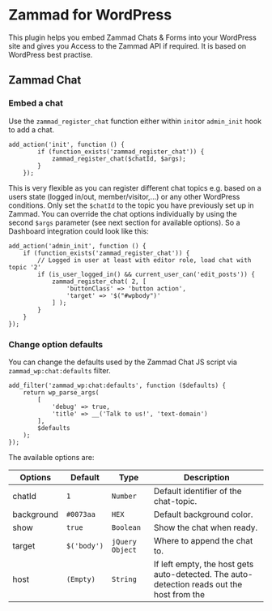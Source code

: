 # Zammad for WordPress

This plugin helps you embed Zammad Chats & Forms into your WordPress site and gives you Access to the Zammad API if required.
It is based on WordPress best practise.

## Zammad Chat

### Embed a chat
Use the `zammad_register_chat` function either within `init`or `admin_init` hook to add a chat.

```
add_action('init', function () {
        if (function_exists('zammad_register_chat')) {
            zammad_register_chat($chatId, $args);
        }
    });
```

This is very flexible as you can register different chat topics e.g. based on a users state (logged in/out, member/visitor,...) or any other WordPress conditions.
Only set the `$chatId` to the topic you have previously set up in Zammad. You can override the chat options individually by using the second `$args` parameter (see next section for available options).
So a Dashboard integration could look like this:

```
add_action('admin_init', function () {
    if (function_exists('zammad_register_chat')) {
        // Logged in user at least with editor role, load chat with topic '2'
        if (is_user_logged_in() && current_user_can('edit_posts')) {
            zammad_register_chat( 2, [
                'buttonClass' => 'button action',
                'target' => '$("#wpbody")'
            ] );
        }
    }
});
```

### Change option defaults
You can change the defaults used by the Zammad Chat JS script via `zammad_wp:chat:defaults` filter.

```
add_filter('zammad_wp:chat:defaults', function ($defaults) {
    return wp_parse_args(
        [
            'debug' => true,
            'title' => __('Talk to us!', 'text-domain')
        ],
        $defaults
    );
});
```

The available options are:

| Options       | Default                            | Type            | Description                                                                                                                                                                                                              |
| ------------- | ---------------------------------- | --------------- | ------------------------------------------------------------------------------------------------------------------------------------------------------------------------------------------------------------------------ |
| chatId        | `1`                                | `Number`        | Default identifier of the chat-topic.                                                                                                                                                                                            |
| background    | `#0073aa`                          | `HEX`           | Default background color.                                                                                                                                                                                            |
| show          | `true`                             | `Boolean`       | Show the chat when ready.                                                                                                                                                                                                |
| target        | `$('body')`                        | `jQuery Object` | Where to append the chat to.                                                                                                                                                                                             |
| host          | `(Empty)`                          | `String`        | If left empty, the host gets auto-detected. The auto-detection reads out the host from the <script> tag. If you don't include it via a <script> tag you need to specify the host. |
| debug         | `false`                            | `Boolean`       | Enables console logging.                                                                                                                                                                                                 |
| title         | `'<strong>Chat</strong> with us!'` | `String`        | Welcome Title shown on the closed chat. Can contain HTML.                                                                                                                                                                |
| fontSize      | `undefined`                        | `String`        | CSS font-size with a unit like 12px, 1.5em. If left to undefined it inherits the font-size of the website.                                                                                                               |
| flat          | `false`                            | `Boolean`       | Removes the shadows for a flat look.                                                                                                                                                                                     |
| buttonClass   | `'open-zammad-chat'`               | `String`        | Add this class to a button on your page that should open the chat.                                                                                                                                                       |
| inactiveClass | `'is-inactive'`                    | `String`        | This class gets added to the button on initialization and gets removed once the chat connection got established.                                                                                                         |
| cssAutoload   | `true`                             | `Boolean`       | Automatically loads the chat.css file. If you want to use your own css, just set it to false.                                                                                                                            |
| cssUrl        | `undefined`                        | `String`        | Location of an external chat.css file.                                                                                                                                                                                   |

By default

## Zammad Forms


## Build the package

### Webpack config

Webpack config files can be found in `config` folder:

- `webpack.config.dev.js`
- `webpack.config.common.js`
- `webpack.config.prod.js`
- `webpack.settings.js`

In most cases `webpack.settings.js` is the main file which would change from project to project. For example adding or removing entry points for JS and CSS.

### NPM Commands

- `npm run test` (runs phpunit)
- `npm run start` (install dependencies)
- `npm run watch` (watch)
- `npm run build` (build all files)
- `npm run build-release` (build all files for release)
- `npm run dev` (build all files for development)
- `npm run lint-release` (install dependencies and run linting)
- `npm run lint-css` (lint CSS)
- `npm run lint-js` (lint JS)
- `npm run lint-php` (lint PHP)
- `npm run lint` (run all lints)
- `npm run format-js` (format JS using eslint)
- `npm run format` (alias for `npm run format-js`)
- `npm run test-a11y` (run accessibility tests)

### Composer Commands

`composer lint` (lint PHP files)

`composer lint-fix` (lint PHP files and automatically correct coding standard violations)

## Contributing

We welcome pull requests and spirited, but respectful, debates. Please contribute via [pull requests on GitHub](https://github.com/ouun/zammad-wp/compare).

1. Fork it!
2. Create your feature branch: `git checkout -b feature/my-new-feature`
3. Commit your changes: `git commit -am 'Added some great feature!'`
4. Push to the branch: `git push origin feature/my-new-feature`
5. Submit a pull request
